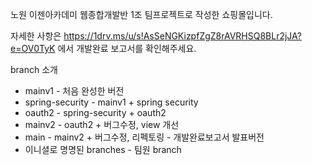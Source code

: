 노원 이젠아카데미 웹종합개발반 1조 팀프로젝트로 작성한 쇼핑몰입니다.

자세한 사항은 https://1drv.ms/u/s!AsSeNGKizpfZgZ8rAVRHSQ8BLr2jJA?e=OV0TyK  에서 개발완료 보고서를 확인해주세요.

branch 소개

- mainv1 - 처음 완성한 버전
- spring-security - mainv1 + spring security
- oauth2 - spring-security + oauth2
- mainv2 - oauth2 + 버그수정, view 개선
- main - mainv2 + 버그수정, 리펙토링 - 개발완료보고서 발표버전
- 이니셜로 명명된 branches - 팀원 branch

